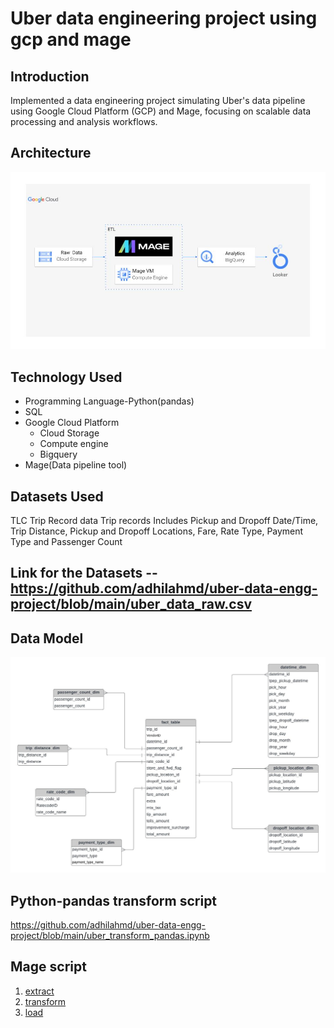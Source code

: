 # Uber data engineering project using gcp and mage
## Introduction
Implemented a data engineering project simulating Uber's data pipeline using Google Cloud Platform (GCP) and Mage, focusing on scalable data processing and analysis workflows.
## Architecture
![project_Architecture](architecture.jpg)
## Technology Used
* Programming Language-Python(pandas)
* SQL
* Google Cloud Platform
  * Cloud Storage
  * Compute engine
  * Bigquery
* Mage(Data pipeline tool) 
## Datasets Used
TLC Trip Record data
Trip records Includes Pickup and Dropoff Date/Time, Trip Distance, Pickup and Dropoff Locations, Fare, 
Rate Type, Payment Type and Passenger Count
## Link for the Datasets -- https://github.com/adhilahmd/uber-data-engg-project/blob/main/uber_data_raw.csv
## Data Model
![Data model image](data_model.jpeg)
## Python-pandas transform script
https://github.com/adhilahmd/uber-data-engg-project/blob/main/uber_transform_pandas.ipynb
## Mage script
1. [extract](mage/extract.py)
2. [transform](mage/transform.py)
3. [load](mage/load.py)
